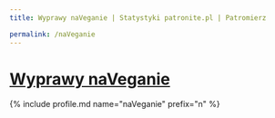 ```yaml
---
title: Wyprawy naVeganie | Statystyki patronite.pl | Patromierz

permalink: /naVeganie
---
```


# [Wyprawy naVeganie](https://patronite.pl/naVeganie)

{% include profile.md name="naVeganie" prefix="n" %}
